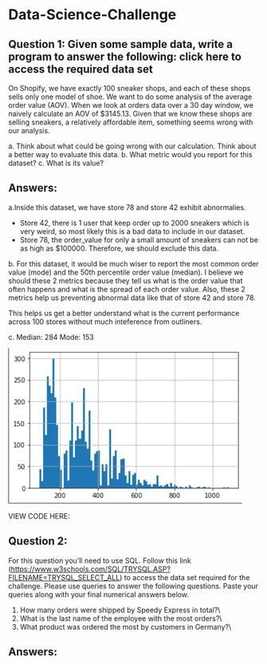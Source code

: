 # Data-Science-Challenge

## Question 1: Given some sample data, write a program to answer the following: click here to access the required data set

On Shopify, we have exactly 100 sneaker shops, and each of these shops sells only one model of shoe. We want to do some analysis of the average order value (AOV). When we look at orders data over a 30 day window, we naively calculate an AOV of $3145.13. Given that we know these shops are selling sneakers, a relatively affordable item, something seems wrong with our analysis.

a. Think about what could be going wrong with our calculation. Think about a better way to evaluate this data.
b. What metric would you report for this dataset?
c. What is its value?

## Answers:

a.Inside this dataset, we have store 78 and store 42 exhibit abnormalies.

- Store 42, there is 1 user that keep order up to 2000 sneakers which is very weird, so most likely this is a bad data to include in our dataset.
- Store 78, the order_value for only a small amount of sneakers can not be as high as \$100000. Therefore, we should exclude this data.

b. For this dataset, it would be much wiser to report the most common order value (mode) and the 50th percentile order value (median). I believe we should these 2 metrics because they tell us what is the order value that often happens and what is the spread of each order value. Also, these 2 metrics help us preventing abnormal data like that of store 42 and store 78.

This helps us get a better understand what is the current performance across 100 stores without much inteference from outliners.

c.
Median: 284
Mode: 153

![Histogram](./histshopify.png)

VIEW CODE HERE:

## Question 2:

For this question you’ll need to use SQL. Follow this link (https://www.w3schools.com/SQL/TRYSQL.ASP?FILENAME=TRYSQL_SELECT_ALL) to access the data set required for the challenge. Please use queries to answer the following questions. Paste your queries along with your final numerical answers below.

1. How many orders were shipped by Speedy Express in total?\
2. What is the last name of the employee with the most orders?\
3. What product was ordered the most by customers in Germany?\

## Answers:
